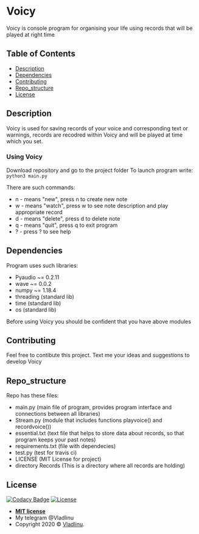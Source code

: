 # Voicy 

Voicy is console program for organising your life using records that will be played at right time

## Table of Contents

-   [Description](#description)
-   [Dependencies](#dependencies)
-   [Contributing](#contributing)
-   [Repo_structure](#repo_structure)
-   [License](#license)

## Description

Voicy is used for saving records of your voice and corresponding text or warnings, records are recodred within Voicy and will be played at time which you set.

### Using Voicy

Download repository and go to the project folder
To launch program write:
    `python3 main.py`

There are such commands:
-   n - means "new", press n to create new note
-   w - means "watch", press w to see note description and play appropriate record
-   d - means "delete", press d to delete note
-   q - means "quit", press q to exit program
-   ? - press ? to see help  

## Dependencies

Program uses such libraries:
-   Pyaudio ~= 0.2.11
-   wave ~= 0.0.2
-   numpy ~= 1.18.4
-   threading (standard lib)
-   time (standard lib)
-   os (standard lib)

Before using Voicy you should be confident that you have above modules

## Contributing

Feel free to contibute this project.
Text me your ideas and suggestions to develop Voicy

## Repo_structure

Repo has these files:
-   main.py (main file of program, provides program interface and connections between all libraries)
-   Stream.py (module that includes functions playvoice() and recordvoice())
-   essential.txt (text file that helps to store data about records, so that program keeps your past notes)
-   requirements.txt (file with dependecies)
-   test.py (test for travis ci)
-   LICENSE (MIT License for project)
-   directory Records (This is a directory where all records are holding)

## License

[![Codacy Badge](https://api.codacy.com/project/badge/Grade/34c37b9a1ce845f4a9351e77bacbe962)](https://app.codacy.com/manual/vladlinu/Voicy?utm_source=github.com&utm_medium=referral&utm_content=vladlinu/Voicy&utm_campaign=Badge_Grade_Dashboard)
[![License](http://img.shields.io/:license-mit-blue.svg?style=flat-square)](http://badges.mit-license.org)

-   **[MIT license](http://opensource.org/licenses/mit-license.php)**
-   My telegram @Vladlinu
-   Copyright 2020 © <a href="https://github.com/vladlinu" target="_blank">Vladlinu</a>.

